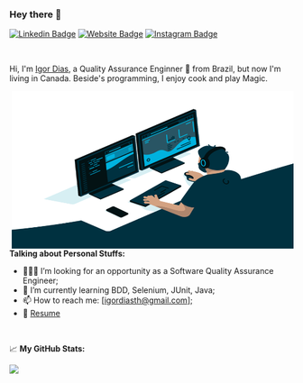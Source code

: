 ### Hey there 👋

[![Linkedin Badge](https://img.shields.io/badge/-LinkedIn-0e76a8?style=flat-square&logo=Linkedin&logoColor=white)](https://linkedin.com/in/igordiasth)
[![Website Badge](https://img.shields.io/badge/Website-3b5998?style=flat-square&logo=google-chrome&logoColor=white)](https://igordiasth.dev)
[![Instagram Badge](https://img.shields.io/badge/-Instagram-e4405f?style=flat-square&logo=Instagram&logoColor=white)](https://instagram.com/uaiboraviajar/)

<br />

Hi, I'm [Igor Dias](https://igordiasth.dev/), a Quality Assurance Enginner 🚀 from Brazil, but now I'm living in Canada. Beside's programming, I enjoy cook and play Magic.

<img align="right" alt="GIF" src="https://github.com/Igorth/Igorth/blob/master/code.gif" width="500" height="280" />
  
**Talking about Personal Stuffs:**

- 👨🏽‍💻 I’m looking for an opportunity as a Software Quality Assurance Engineer;
- 🌱 I’m currently learning BDD, Selenium, JUnit, Java;
- 📫 How to reach me: [igordiasth@gmail.com];
- 📝 [Resume](https://drive.google.com/file/d/14wUPJh-qocdJVOAF_IfLKtz0Of1wFOBl/view)
<br />

📈 **My GitHub Stats:**

<p>
  <img height="180em" src="https://github-readme-stats.vercel.app/api?username=Igorth&show_icons=true&hide_border=true&&count_private=true&include_all_commits=true" />
</p>



<br />
<br />
